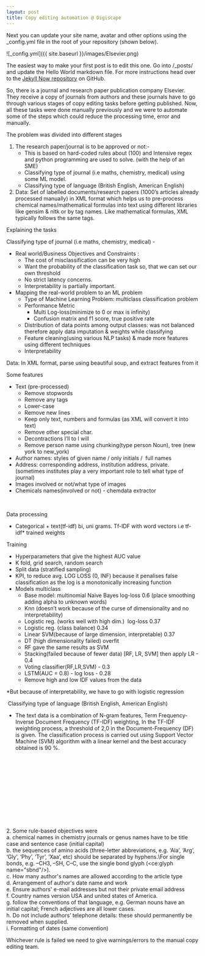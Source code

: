 ```yaml
---
layout: post
title: Copy editing automation @ Digiscape
---
```


Next you can update your site name, avatar and other options using the _config.yml file in the root of your repository (shown below).

![_config.yml]({{ site.baseurl }}/images/Elsevier.png)

The easiest way to make your first post is to edit this one. Go into /_posts/ and update the Hello World markdown file. For more instructions head over to the [Jekyll Now repository](https://github.com/barryclark/jekyll-now) on GitHub.

<p>So, there is a journal and research paper publication company Elsevier. They receive a copy of journals from authors and these journals have to go through various stages of copy editing tasks before getting published. Now, all these tasks were done manually previously and we were to automate some of the steps which could reduce the processing time, error and manually.&nbsp;</p>
<p>The problem was divided into different stages</p>
<ol>
    <li>
        <div>The research paper/journal is to be approved or not:-</div>
        <ul>
            <li>
                <div>This is based on hard-coded rules about (100) and Intensive regex and python programming are used to solve. (with the help of an SME)</div>
            </li>
            <li>
                <div>Classifying type of journal (i.e maths, chemistry, medical) using some ML model.</div>
            </li>
            <li>
                <div>Classifying type of language (British English, American English)</div>
            </li>
        </ul>
    </li>
    <li>
        <div>Data: Set of labelled documents/research papers (1000&rsquo;s articles already processed manually) in XML format which helps us to pre-process chemical names/mathematical formulas into text using different libraries like gensim &amp; nltk or by tag names. Like mathematical formulas, XML typically follows the same tags.</div>
    </li>
</ol>
<p>Explaining the tasks</p>
<p>Classifying type of journal (i.e maths, chemistry, medical) -</p>
<ul>
    <li>
        <div>Real world/Business Objectives and Constraints :&nbsp;</div>
        <ul>
            <li>
                <div>The cost of misclassification can be very high</div>
            </li>
            <li>
                <div>Want the probability of the classification task so, that we can set our own threshold</div>
            </li>
            <li>
                <div>No strict latency concerns.</div>
            </li>
            <li>
                <div>Interpretability is partially important.</div>
            </li>
        </ul>
    </li>
    <li>
        <div>Mapping the real-world problem to an ML problem</div>
        <ul>
            <li>
                <div>Type of Machine Learning Problem: multiclass classification problem</div>
            </li>
            <li>
                <div>Performance Metric</div>
                <ul>
                    <li>
                        <div>Multi Log-loss(minimize to 0 or max is infinity)</div>
                    </li>
                    <li>
                        <div>Confusion matrix and f1 score, true positive rate</div>
                    </li>
                </ul>
            </li>
            <li>
                <div>Distribution of data points among output classes: was not balanced therefore apply data imputation &amp; weights while classifying</div>
            </li>
            <li>
                <div>Feature cleaning(using various NLP tasks) &amp; made more features using different techniques</div>
            </li>
            <li>
                <div>Interpretability</div>
            </li>
        </ul>
    </li>
</ul>
<p>Data: In XML format, parse using beautiful soup, and extract features from it</p>
<p>Some features</p>
<ul>
    <li>Text (pre-processed)<ul>
            <li>Remove stopwords</li>
            <li>Remove any tags</li>
            <li>Lower-case</li>
            <li>Remove new lines</li>
            <li>Keep only text, numbers and formulas (as XML will convert it into text)</li>
            <li>Remove other special char.</li>
            <li>Decontractions I&rsquo;ll to I will</li>
            <li>Remove person name using chunking(type person Noun), tree (new york to new_york)</li>
        </ul>
    </li>
    <li>Author names: styles of given name / only initials / &nbsp;full names&nbsp;</li>
    <li>Address: corresponding address, institution address, private. (sometimes institutes play a very important role to tell what type of journal)&nbsp;</li>
    <li>Images involved or not/what type of images</li>
    <li>Chemicals names(involved or not) - chemdata extractor</li>
</ul>
<p>&nbsp;</p>
<div>Data processing&nbsp;</div>
<ul>
    <li>
        <div>Categorical + text(tf-idf) bi, uni grams. Tf-IDF with word vectors i.e tf-idf* trained weights</div>
    </li>
</ul>
<div>Training</div>
<ul>
    <li>
        <div>Hyperparameters that give the highest AUC value</div>
    </li>
    <li>
        <div>K fold, grid search, random search</div>
    </li>
    <li>
        <div>Split data (stratified sampling)</div>
    </li>
    <li>
        <div>KPI, to reduce avg. LOG LOSS (0, INF) because it penalises false classification as the log is a monotonically increasing function</div>
    </li>
    <li>
        <div>Models multiclass </div>
        <ul>
            <li>
                <div>Base model: multinomial Naive Bayes log-loss 0.6 (place smoothing adding alpha to unknown words)</div>
            </li>
            <li>
                <div>Knn (doesn&rsquo;t work because of the curse of dimensionality and no interpretability)</div>
            </li>
            <li>
                <div>Logistic reg. (works well with high dim.) &nbsp;log-loss 0.37</div>
            </li>
            <li>
                <div>Logistic reg. (class balance) 0.34</div>
            </li>
            <li>
                <div>Linear SVM(because of large dimension, interpretable) 0.37</div>
            </li>
            <li>
                <div>DT (high dimensionality failed) overfit</div>
            </li>
            <li>
                <div>RF gave the same results as SVM</div>
            </li>
            <li>
                <div>Stacking(failed because of fewer data) [RF, LR, SVM] then apply LR - 0.4</div>
            </li>
            <li>
                <div>Voting classifier(RF,LR,SVM) - 0.3</div>
            </li>
            <li>
                <div>LSTM(AUC = 0.8) - log loss - 0.28</div>
            </li>
            <li>
                <div>Remove high and low IDF values from the data</div>
            </li>
        </ul>
    </li>
</ul>
<div>*But because of interpretability, we have to go with logistic regression&nbsp;</div>
<p>&nbsp;Classifying type of language (British English, American English)</p>
<ul>
    <li>
        <div>The text data is a combination of N-gram features, Term Frequency-Inverse Document Frequency (TF-IDF) weighting, In the TF-IDF weighting process, a threshold of 2,0 in the Document-Frequency (DF) is given. The classification process is carried out using Support Vector Machine (SVM) algorithm with a linear kernel and the best accuracy obtained is 90 %.</div>
    </li>
</ul>
<p>&nbsp;</p>
<p>&nbsp;</p>
<p>&nbsp;</p>
<p>&nbsp;</p>
<p>&nbsp;</p>
<p>&nbsp;</p>
<div>2.&nbsp;Some rule-based objectives were</div>
<div>a.&nbsp;chemical names in chemistry journals or genus names have to be title case and sentence case (initial capital)</div>
<div>b.&nbsp;the sequences of amino acids (three-letter abbreviations, e.g. &lsquo;Ala&rsquo;, &lsquo;Arg&rsquo;, &lsquo;Gly&rsquo;, &lsquo;Phy&rsquo;, &lsquo;Tyr&rsquo;, &lsquo;Xaa&rsquo;, etc) should be separated by hyphens.\For single bonds, e.g. &ndash;CH3, &ndash;SH, C&ndash;C, use the single bond glyph (&lt;ce:glyph name=&quot;sbnd&quot;/&gt;).</div>
<div>c.&nbsp;How many author&apos;s names are allowed according to the article type</div>
<div>d.&nbsp;Arrangement of author&apos;s date name and work</div>
<div>e.&nbsp;Ensure authors&apos; e-mail addresses but not their private email address</div>
<div>f.&nbsp;Country names version USA and united states of America.</div>
<div>g.&nbsp;follow the conventions of that language, e.g. German nouns have an initial capital; French adjectives are all lower cases.</div>
<div>h.&nbsp;Do not include authors&rsquo; telephone details: these should permanently be removed when supplied.</div>
<div>i.&nbsp;Formatting of dates (same convention)</div>
<p>Whichever rule is failed we need to give warnings/errors to the manual copy editing team.</p>
